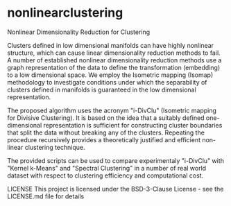 # nonlinearclustering
Nonlinear Dimensionality Reduction for Clustering

Clusters defined in low dimensional manifolds can have highly nonlinear
structure, which can cause linear dimensionality reduction methods to fail. A
number of established nonlinear dimensionality reduction methods use a graph
representation of the data to define the transformation (embedding) to a low
dimensional space. We employ the Isometric mapping (Isomap) methodology
to investigate conditions under which the separability of clusters defined in
manifolds is guaranteed in the low dimensional representation.

The proposed algorithm uses the acronym "i-DivClu" (Isometric mapping for Divisive Clustering).
It is based on the idea that a suitably defined one-dimensional
representation is sufficient for constructing cluster boundaries that split the data
without breaking any of the clusters. Repeating the procedure recursively provides a
theoretically justified and efficient non-linear clustering technique.

The provided scripts can be used to compare experimentaly "i-DivClu" with "Kernel k-Means"
and "Spectral Clustering" in a number of real world dataset with respect to clustering efficiency and
computational cost.


LICENSE
This project is licensed under the BSD-3-Clause License - see the LICENSE.md file for details
